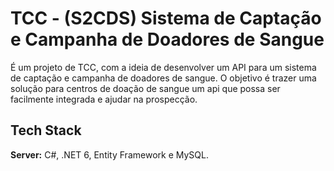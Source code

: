 # TCC - (S2CDS) Sistema de Captação e Campanha de Doadores de Sangue

É um projeto de TCC, com a ideia de desenvolver um API para um sistema de captação e campanha de doadores de sangue. O objetivo é trazer uma solução para centros de doação de sangue um api que possa ser facilmente integrada e ajudar na prospecção.

## Tech Stack

**Server:** C#, .NET 6, Entity Framework e MySQL.
